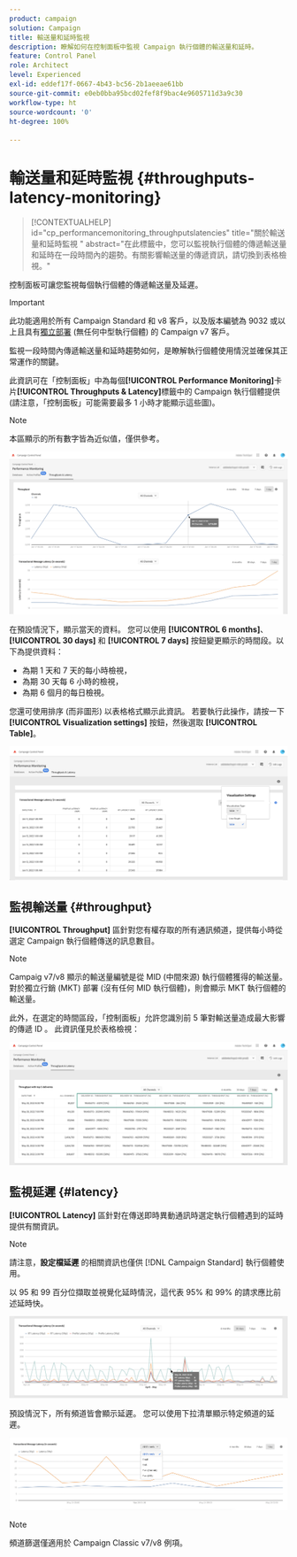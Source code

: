 ```yaml
---
product: campaign
solution: Campaign
title: 輸送量和延時監視
description: 瞭解如何在控制面板中監視 Campaign 執行個體的輸送量和延時。
feature: Control Panel
role: Architect
level: Experienced
exl-id: eddef17f-0667-4b43-bc56-2b1aeeae61bb
source-git-commit: e0eb0bba95bcd02fef8f9bac4e9605711d3a9c30
workflow-type: ht
source-wordcount: '0'
ht-degree: 100%

---
```


# 輸送量和延時監視 {#throughputs-latency-monitoring}

>[!CONTEXTUALHELP]
>id="cp_performancemonitoring_throughputslatencies"
>title="關於輸送量和延時監視 "
>abstract="在此標籤中，您可以監視執行個體的傳遞輸送量和延時在一段時間內的趨勢。有關影響輸送量的傳遞資訊，請切換到表格檢視。"

控制面板可讓您監視每個執行個體的傳遞輸送量及延遲。

>[!IMPORTANT]
>
>此功能適用於所有 Campaign Standard 和 v8 客戶，以及版本編號為 9032 或以上且具有[獨立部署](https://experienceleague.adobe.com/docs/campaign-classic/using/installing-campaign-classic/deployment-types-/standalone-deployment.html?lang=zh-Hant) (無任何中型執行個體) 的 Campaign v7 客戶。

監視一段時間內傳遞輸送量和延時趨勢如何，是瞭解執行個體使用情況並確保其正常運作的關鍵。

此資訊可在「控制面板」中為每個&#x200B;**[!UICONTROL Performance Monitoring]**&#x200B;卡片&#x200B;**[!UICONTROL Throughputs & Latency]**&#x200B;標籤中的 Campaign 執行個體提供 (請注意，「控制面板」可能需要最多 1 小時才能顯示這些圖)。

>[!NOTE]
>
>本區顯示的所有數字皆為近似值，僅供參考。

![](assets/throughput-latencies-overview.png)

在預設情況下，顯示當天的資料。 您可以使用 **[!UICONTROL 6 months]**、**[!UICONTROL 30 days]** 和 **[!UICONTROL 7 days]** 按鈕變更顯示的時間段。以下為提供資料：
* 為期 1 天和 7 天的每小時檢視，
* 為期 30 天每 6 小時的檢視，
* 為期 6 個月的每日檢視。

您還可使用排序 (而非圖形) 以表格格式顯示此資訊。 若要執行此操作，請按一下 **[!UICONTROL Visualization settings]** 按鈕，然後選取 **[!UICONTROL Table]**。

![](assets/throughput-latencies-table.png)

## 監視輸送量 {#throughput}

**[!UICONTROL Throughput]** 區針對您有權存取的所有通訊頻道，提供每小時從選定 Campaign 執行個體傳送的訊息數目。

>[!NOTE]
>
>Campaig v7/v8 顯示的輸送量編號是從 MID (中間來源) 執行個體獲得的輸送量。對於獨立行銷 (MKT) 部署 (沒有任何 MID 執行個體)，則會顯示 MKT 執行個體的輸送量。

此外，在選定的時間區段，「控制面板」允許您識別前 5 筆對輸送量造成最大影響的傳遞 ID 。 此資訊僅見於表格檢視：

![](assets/throughput-latencies-top5.png)

## 監視延遲 {#latency}

**[!UICONTROL Latency]** 區針對在傳送即時異動通訊時選定執行個體遇到的延時提供有關資訊。 

>[!NOTE]
>
>請注意，**設定檔延遲** 的相關資訊也僅供 [!DNL Campaign Standard] 執行個體使用。

以 95 和 99 百分位擷取並視覺化延時情況，這代表 95% 和 99% 的請求應比前述延時快。

![](assets/throughput-latencies-latency.png)

預設情況下，所有頻道皆會顯示延遲。 您可以使用下拉清單顯示特定頻道的延遲。

![](assets/throughput-latencies-filter.png)

>[!NOTE]
>
>頻道篩選僅適用於 Campaign Classic v7/v8 例項。
